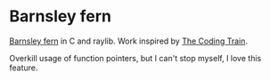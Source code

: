 # Barnsley fern

[Barnsley fern](https://en.wikipedia.org/wiki/Barnsley_fern) in C and raylib. Work inspired by [The Coding Train](https://thecodingtrain.com).

Overkill usage of function pointers, but I can't stop myself, I love this feature.

